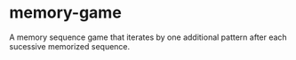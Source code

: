 # memory-game

A memory sequence game that iterates by one additional pattern after each sucessive memorized sequence.